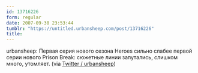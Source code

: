 ```yaml
---
id: 13716226
form: regular
date: 2007-09-30 23:53:44
tumblr: "https://untitled.urbansheep.com/post/13716226"
title:
---
```


<p>urbansheep: Первая серия нового сезона Heroes сильно слабее первой серии нового Prison Break: сюжетные линии запутались, слишком много, утомляет. (via <a href="http://twitter.com/urbansheep/statuses/303502732">Twitter / urbansheep</a>)</p>

